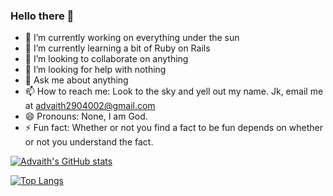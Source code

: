 ### Hello there 👋

- 🔭 I’m currently working on everything under the sun
- 🌱 I’m currently learning a bit of Ruby on Rails
- 👯 I’m looking to collaborate on anything
- 🤔 I’m looking for help with nothing
- 💬 Ask me about anything
- 📫 How to reach me: Look to the sky and yell out my name. Jk, email me at advaith2904002@gmail.com
- 😄 Pronouns: None, I am God.
- ⚡ Fun fact: Whether or not you find a fact to be fun depends on whether or not you understand the fact.

[![Advaith's GitHub stats](https://github-readme-stats.vercel.app/api?username=advaithca&count_private=true&show_icons=true&theme=radical)](https://github.com/anuraghazra/github-readme-stats)

[![Top Langs](https://github-readme-stats.vercel.app/api/top-langs/?username=advaithca)](https://github.com/anuraghazra/github-readme-stats)
